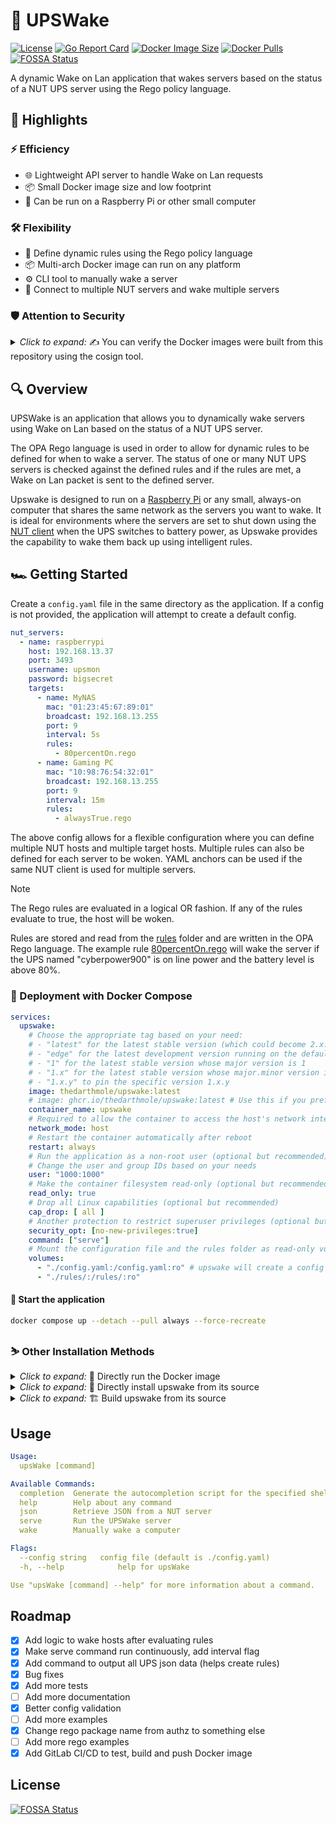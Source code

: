 # 🌟 UPSWake

[![License](https://img.shields.io/badge/License-MIT-blue.svg)](LICENSE)
[![Go Report Card](https://goreportcard.com/badge/github.com/TheDarthMole/UPSWake)](https://goreportcard.com/report/github.com/TheDarthMole/UPSWake)
[![Docker Image Size](https://img.shields.io/docker/image-size/thedarthmole/upswake/latest)](https://hub.docker.com/r/thedarthmole/upswake)
[![Docker Pulls](https://img.shields.io/docker/pulls/thedarthmole/upswake)](https://hub.docker.com/r/thedarthmole/upswake)
[![FOSSA Status](https://app.fossa.com/api/projects/git%2Bgithub.com%2FTheDarthMole%2Fupswake.svg?type=shield)](https://app.fossa.com/projects/git%2Bgithub.com%2FTheDarthMole%2Fupswake?ref=badge_shield)

A dynamic Wake on Lan application that wakes servers based on the status of a NUT UPS server using the Rego policy language.

## 📜 Highlights

### ⚡ Efficiency

- 🌐 Lightweight API server to handle Wake on Lan requests
- 📦 Small Docker image size and low footprint
- 🥧 Can be run on a Raspberry Pi or other small computer

### 🛠️ Flexibility

- 📝 Define dynamic rules using the Rego policy language
- 📦 Multi-arch Docker image can run on any platform
- ⚙️ CLI tool to manually wake a server
- 📡 Connect to multiple NUT servers and wake multiple servers

### 🛡️ Attention to Security

<details><summary><em>Click to expand:</em> ✍️ You can verify the Docker images were built from this repository using the cosign tool.</summary>


```bash
cosign verify thedarthmole/upswake:latest \
    --certificate-identity-regexp https://github.com/TheDarthMole/upswake/ \
    --certificate-oidc-issuer https://token.actions.githubusercontent.com
```

```bash
cosign verify ghcr.io/thedarthmole/upswake:latest \
    --certificate-identity-regexp https://github.com/TheDarthMole/upswake/ \
    --certificate-oidc-issuer https://token.actions.githubusercontent.com
```

> [!NOTE]
> This only proves that the Docker image is from this repository, assuming that no one hacks into GitHub or the repository. It does not prove that the code itself is secure.

</details>

## 🔍 Overview

UPSWake is an application that allows you to dynamically wake servers using Wake on Lan based on the status of 
a NUT UPS server.

The OPA Rego language is used in order to allow for dynamic rules to be defined for when to wake a server. 
The status of one or many NUT UPS servers is checked against the defined rules and if the rules are met, 
a Wake on Lan packet is sent to the defined server.

Upswake is designed to run on a [Raspberry Pi](https://www.raspberrypi.org/) or any small, always-on computer that
shares the same network as the servers you want to wake. 
It is ideal for environments where the servers are set to shut down using the [NUT client](https://technotim.live/posts/NUT-server-guide/) 
when the UPS switches to battery power, as Upswake provides the capability to wake them back up using intelligent rules.

## 🏎️ Getting Started

Create a `config.yaml` file in the same directory as the application.
If a config is not provided, the application will attempt to create a default config.

```yaml
nut_servers:
  - name: raspberrypi
    host: 192.168.13.37
    port: 3493
    username: upsmon
    password: bigsecret
    targets:
      - name: MyNAS
        mac: "01:23:45:67:89:01"
        broadcast: 192.168.13.255
        port: 9
        interval: 5s
        rules:
          - 80percentOn.rego
      - name: Gaming PC
        mac: "10:98:76:54:32:01"
        broadcast: 192.168.13.255
        port: 9
        interval: 15m
        rules:
          - alwaysTrue.rego
```

The above config allows for a flexible configuration where you can define multiple NUT hosts and multiple target hosts. 
Multiple rules can also be defined for each server to be woken.
YAML anchors can be used if the same NUT client is used for multiple servers.

> [!NOTE] 
> The Rego rules are evaluated in a logical OR fashion. If any of the rules evaluate to true, the host will be woken.

Rules are stored and read from the [rules](rules) folder and are written in the OPA Rego language. 
The example rule [80percentOn.rego](./rules/80percentOn.rego) will wake the server if the UPS named "cyberpower900" is 
on line power and the battery level is above 80%.

### 🐋 Deployment with Docker Compose

```yaml
services:
  upswake:
    # Choose the appropriate tag based on your need:
    # - "latest" for the latest stable version (which could become 2.x.y in the future and break things)
    # - "edge" for the latest development version running on the default branch
    # - "1" for the latest stable version whose major version is 1
    # - "1.x" for the latest stable version whose major.minor version is 1.x
    # - "1.x.y" to pin the specific version 1.x.y
    image: thedarthmole/upswake:latest
    # image: ghcr.io/thedarthmole/upswake:latest # Use this if you prefer the GitHub Container Registry
    container_name: upswake
    # Required to allow the container to access the host's network interface to send Wake-on-LAN packets
    network_mode: host
    # Restart the container automatically after reboot
    restart: always
    # Run the application as a non-root user (optional but recommended)
    # Change the user and group IDs based on your needs
    user: "1000:1000"
    # Make the container filesystem read-only (optional but recommended)
    read_only: true
    # Drop all Linux capabilities (optional but recommended)
    cap_drop: [ all ]
    # Another protection to restrict superuser privileges (optional but recommended)
    security_opt: [no-new-privileges:true]
    command: ["serve"]
    # Mount the configuration file and the rules folder as read-only volumes
    volumes:
      - "./config.yaml:/config.yaml:ro" # upswake will create a config if one doesn't exist, you may want to remove the ':ro' in that case
      - "./rules/:/rules/:ro"
```

#### 🚀 Start the application

```bash
docker compose up --detach --pull always --force-recreate
````

### ⛷️ Other Installation Methods

<details><summary><em>Click to expand:</em> 🐋 Directly run the Docker image</summary>

```bash
docker run \
  --network host \
  -v ${PWD}/config.yaml:/config.yaml:ro \
  -v ${PWD}/rules:/rules/:ro \
  --name upswake \
  thedarthmole/upswake:latest
```

> Note: The `--network host` flag is required to allow the container to access the host's network interface to send Wake-on-LAN packets.

</details>

<details><summary><em>Click to expand:</em> 🧬 Directly install upswake from its source</summary>

You need the [Go tool](https://golang.org/doc/install) to run upswake from its source.

```bash
go install github.com/TheDarthMole/UPSWake@latest
```

</details>

<details><summary><em>Click to expand:</em> 🏗️ Build upswake from its source</summary>

You need the [Go tool](https://golang.org/doc/install) to build upswake from its source.

```bash
git clone git@github.com:TheDarthMole/upswake.git
cd upswake
go build -o upswake ./cmd/upswake
```

</details>

## Usage

```yaml
Usage:
  upsWake [command]

Available Commands:
  completion  Generate the autocompletion script for the specified shell
  help        Help about any command
  json        Retrieve JSON from a NUT server
  serve       Run the UPSWake server
  wake        Manually wake a computer

Flags:
  --config string   config file (default is ./config.yaml)
  -h, --help            help for upsWake

Use "upsWake [command] --help" for more information about a command.
```

## Roadmap

- [x] Add logic to wake hosts after evaluating rules
- [x] Make serve command run continuously, add interval flag
- [x] Add command to output all UPS json data (helps create rules)
- [x] Bug fixes
- [x] Add more tests
- [ ] Add more documentation
- [x] Better config validation
- [ ] Add more examples
- [x] Change rego package name from authz to something else
- [ ] Add more rego examples
- [x] Add GitLab CI/CD to test, build and push Docker image

## License
[![FOSSA Status](https://app.fossa.com/api/projects/git%2Bgithub.com%2FTheDarthMole%2Fupswake.svg?type=large)](https://app.fossa.com/projects/git%2Bgithub.com%2FTheDarthMole%2Fupswake?ref=badge_large)
